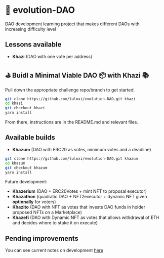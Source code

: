 # 🐣 evolution-DAO

DAO development learning project that makes different DAOs with increasing difficulty level

## Lessons available

- **Khazi** (DAO with one vote per address)

## ⛳️ Buidl a Minimal Viable DAO 📦 with Khazi 📚

Pull down the appropriate challenge repo/branch to get started.

```bash
git clone https://github.com/luloxi/evolution-DAO.git khazi
cd khazi
git checkout khazi
yarn install
```

From there, instructions are in the README.md and relevant files.

## Available builds

- **Khazum** (DAO with ERC20 as votes, minimum votes and a deadline)

```bash
git clone https://github.com/luloxi/evolution-DAO.git khazum
cd khazum
git checkout khazum
yarn install
```

Future development:

- **Khazerium** (DAO + ERC20Votes + mint NFT to proposal executor)
- **Khazathon** (quadratic DAO + NFT2executor + dynamic NFT given **optionally** for voters)
- **Khazito** (DAO with NFT as votes that invests DAO funds in holder proposed NFTs on a Marketplace)
- **Khazefi** (DAO with Dynamic NFT as votes that allows withdrawal of ETH and decides where to stake it on execute)

## Pending improvements

You can see current notes on development [here](https://lulox.notion.site/evolution-DAO-91a60bc9f6c449e6a1f163a380d575b1)
